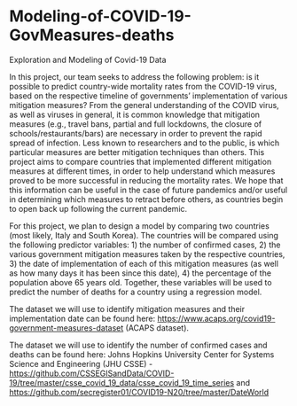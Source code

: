 # Modeling-of-COVID-19-GovMeasures-deaths
Exploration and Modeling of Covid-19 Data

In this project, our team seeks to address the following problem: is it possible to predict country-wide mortality rates from the COVID-19 virus, based on the respective timeline of governments’ implementation of various mitigation measures? From the general understanding of the COVID virus, as well as viruses in general, it is common knowledge that mitigation measures (e.g., travel bans, partial and full lockdowns, the closure of schools/restaurants/bars) are necessary in order to prevent the rapid spread of infection. Less known to researchers and to the public, is which particular measures are better mitigation techniques than others. This project aims to compare countries that implemented different mitigation measures at different times, in order to help understand which measures proved to be more successful in reducing the mortality rates. We hope that this information can be useful in the case of future pandemics and/or useful in determining which measures to retract before others, as countries begin to open back up following the current pandemic. 


For this project, we plan to design a model by comparing two countries (most likely, Italy and South Korea). The countries will be compared using the following predictor variables: 1) the number of confirmed cases, 2) the various government mitigation measures taken by the respective countries, 3) the date of implementation of each of this mitigation measures (as well as how many days it has been since this date), 4) the percentage of the population above 65 years old. Together, these variables will be used to predict the number of deaths for a country using a regression model. 

The dataset we will use to identify mitigation measures and their implementation date can be found here: https://www.acaps.org/covid19-government-measures-dataset (ACAPS dataset). 

The dataset we will use to identify the number of confirmed cases and deaths can be found here: Johns Hopkins University Center for Systems Science and Engineering (JHU CSSE) - https://github.com/CSSEGISandData/COVID-19/tree/master/csse_covid_19_data/csse_covid_19_time_series and https://github.com/secregister01/COVID19-N20/tree/master/DateWorld
